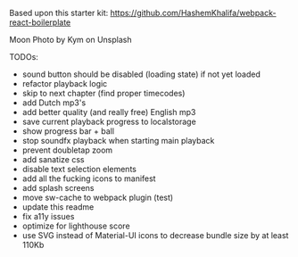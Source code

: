Based upon this starter kit: https://github.com/HashemKhalifa/webpack-react-boilerplate

Moon Photo by Kym on Unsplash

TODOs:

- sound button should be disabled (loading state) if not yet loaded
- refactor playback logic
- skip to next chapter (find proper timecodes)
- add Dutch mp3's
- add better quality (and really free) English mp3
- save current playback progress to localstorage
- show progress bar + ball
- stop soundfx playback when starting main playback
- prevent doubletap zoom
- add sanatize css
- disable text selection elements
- add all the fucking icons to manifest
- add splash screens
- move sw-cache to webpack plugin (test)
- update this readme
- fix a11y issues
- optimize for lighthouse score
- use SVG instead of Material-UI icons to decrease bundle size by at least 110Kb
